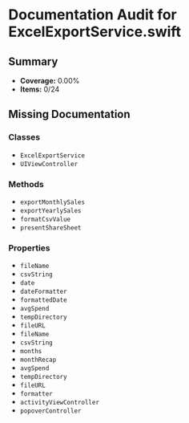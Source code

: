 # Documentation Audit for ExcelExportService.swift

## Summary

- **Coverage:** 0.00%
- **Items:** 0/24

## Missing Documentation

### Classes
- `ExcelExportService`
- `UIViewController`

### Methods
- `exportMonthlySales`
- `exportYearlySales`
- `formatCsvValue`
- `presentShareSheet`

### Properties
- `fileName`
- `csvString`
- `date`
- `dateFormatter`
- `formattedDate`
- `avgSpend`
- `tempDirectory`
- `fileURL`
- `fileName`
- `csvString`
- `months`
- `monthRecap`
- `avgSpend`
- `tempDirectory`
- `fileURL`
- `formatter`
- `activityViewController`
- `popoverController`
